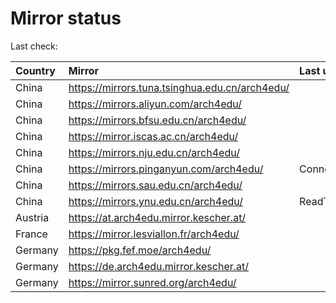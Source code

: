 <script src="./time.js"></script>
# Mirror status
Last check: <script type="text/javascript">localize(1677572814.4391778);</script>

|Country|Mirror|Last update|
|:------|:-----|:----------|
|China|https://mirrors.tuna.tsinghua.edu.cn/arch4edu/|<script type="text/javascript">localize(1677566298);</script>|
|China|https://mirrors.aliyun.com/arch4edu/|<script type="text/javascript">localize(1677522956);</script>|
|China|https://mirrors.bfsu.edu.cn/arch4edu/|<script type="text/javascript">localize(1677522956);</script>|
|China|https://mirror.iscas.ac.cn/arch4edu/|<script type="text/javascript">localize(1677566298);</script>|
|China|https://mirrors.nju.edu.cn/arch4edu/|<script type="text/javascript">localize(1677479685);</script>|
|China|https://mirrors.pinganyun.com/arch4edu/|ConnectionError|
|China|https://mirrors.sau.edu.cn/arch4edu/|<script type="text/javascript">localize(1673850842);</script>|
|China|https://mirrors.ynu.edu.cn/arch4edu/|ReadTimeout|
|Austria|https://at.arch4edu.mirror.kescher.at/|<script type="text/javascript">localize(1677522956);</script>|
|France|https://mirror.lesviallon.fr/arch4edu/|<script type="text/javascript">localize(1677522956);</script>|
|Germany|https://pkg.fef.moe/arch4edu/|<script type="text/javascript">localize(1677522956);</script>|
|Germany|https://de.arch4edu.mirror.kescher.at/|<script type="text/javascript">localize(1677522956);</script>|
|Germany|https://mirror.sunred.org/arch4edu/|<script type="text/javascript">localize(1677522956);</script>|

<script src="./tablefilter/tablefilter.js"></script>
<script src="./table.js"></script>